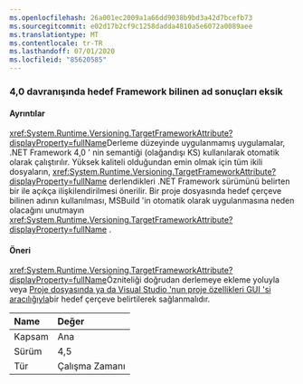 ```yaml
---
ms.openlocfilehash: 26a001ec2009a1a66dd9038b9bd3a42d7bcefb73
ms.sourcegitcommit: e02d17b2cf9c1258dadda4810a5e6072a0089aee
ms.translationtype: MT
ms.contentlocale: tr-TR
ms.lasthandoff: 07/01/2020
ms.locfileid: "85620585"
---
```

### <a name="missing-target-framework-moniker-results-in-40-behavior"></a>4,0 davranışında hedef Framework bilinen ad sonuçları eksik

#### <a name="details"></a>Ayrıntılar

<xref:System.Runtime.Versioning.TargetFrameworkAttribute?displayProperty=fullName>Derleme düzeyinde uygulanmamış uygulamalar, .NET Framework 4,0 ' nin semantiği (olağandışı KS) kullanılarak otomatik olarak çalıştırılır. Yüksek kaliteli olduğundan emin olmak için tüm ikili dosyaların, <xref:System.Runtime.Versioning.TargetFrameworkAttribute?displayProperty=fullName> derlendikleri .NET Framework sürümünü belirten bir ile açıkça ilişkilendirilmesi önerilir. Bir proje dosyasında hedef çerçeve bilinen adının kullanılması, MSBuild 'in otomatik olarak uygulanmasına neden olacağını unutmayın <xref:System.Runtime.Versioning.TargetFrameworkAttribute?displayProperty=fullName> .

#### <a name="suggestion"></a>Öneri

<xref:System.Runtime.Versioning.TargetFrameworkAttribute?displayProperty=fullName>Özniteliği doğrudan derlemeye ekleme yoluyla veya [Proje dosyasında ya da Visual Studio 'nun proje özellikleri GUI 'si aracılığıyla](https://devblogs.microsoft.com/visualstudio/visual-studio-managed-multi-targeting-part-1-concepts-target-framework-moniker-target-framework/)bir hedef çerçeve belirtilerek sağlanmalıdır.

| Name    | Değer       |
|:--------|:------------|
| Kapsam   |Ana|
|Sürüm|4,5|
|Tür|Çalışma Zamanı|
